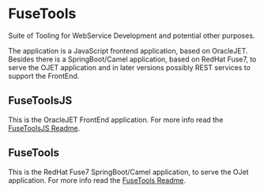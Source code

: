 # FuseTools
Suite of Tooling for WebService Development and potential other purposes.

The application is a JavaScript frontend application, based on OracleJET. Besides there is a SpringBoot/Camel application, based on RedHat Fuse7, to serve the OJET application and in later versions possibly REST services to support the FrontEnd.

## FuseToolsJS

This is the OracleJET FrontEnd application. For more info read the [FuseToolsJS Readme](FuseToolsJS/README.md).

## FuseTools

This is the RedHat Fuse7 SpringBoot/Camel application, to serve the OJet application.  For more info read the [FuseTools Readme](FuseTools/README.md).
